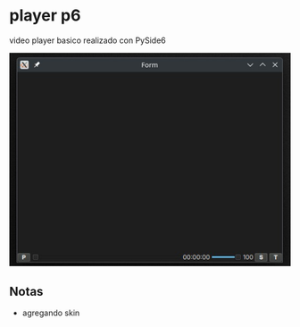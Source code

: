# player p6

video player basico realizado con PySide6

![](otros/cap_player-p6.jpg)


## Notas

- agregando skin

